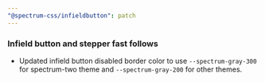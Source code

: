 ```yaml
---
"@spectrum-css/infieldbutton": patch
---
```


### Infield button and stepper fast follows

- Updated infield button disabled border color to use `--spectrum-gray-300` for spectrum-two theme and `--spectrum-gray-200` for other themes.

